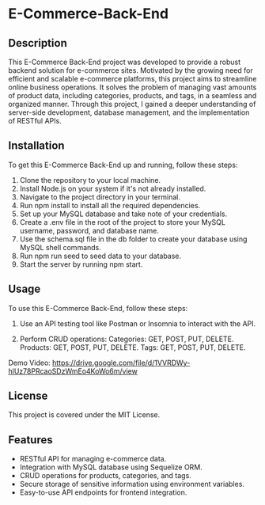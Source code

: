 # E-Commerce-Back-End

## Description

This E-Commerce Back-End project was developed to provide a robust backend solution for e-commerce sites. Motivated by the growing need for efficient and scalable e-commerce platforms, this project aims to streamline online business operations. It solves the problem of managing vast amounts of product data, including categories, products, and tags, in a seamless and organized manner. Through this project, I gained a deeper understanding of server-side development, database management, and the implementation of RESTful APIs.

## Installation

To get this E-Commerce Back-End up and running, follow these steps:

1. Clone the repository to your local machine.
2. Install Node.js on your system if it's not already installed.
3. Navigate to the project directory in your terminal.
4. Run npm install to install all the required dependencies.
5. Set up your MySQL database and take note of your credentials.
6. Create a .env file in the root of the project to store your MySQL username, password, and database name.
7. Use the schema.sql file in the db folder to create your database using MySQL shell commands.
8. Run npm run seed to seed data to your database.
9. Start the server by running npm start.

## Usage

To use this E-Commerce Back-End, follow these steps:

1. Use an API testing tool like Postman or Insomnia to interact with the API.

2. Perform CRUD operations:
Categories: GET, POST, PUT, DELETE.
Products: GET, POST, PUT, DELETE.
Tags: GET, POST, PUT, DELETE.

Demo Video: https://drive.google.com/file/d/1VVRDWy-hlUz78PRcaoSDzWmEo4KoWo6m/view

## License

This project is covered under the MIT License.

## Features

- RESTful API for managing e-commerce data.
- Integration with MySQL database using Sequelize ORM.
- CRUD operations for products, categories, and tags.
- Secure storage of sensitive information using environment variables.
- Easy-to-use API endpoints for frontend integration.

